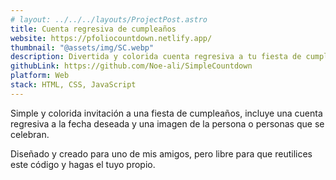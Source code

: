 ```yaml
---
# layout: ../../../layouts/ProjectPost.astro
title: Cuenta regresiva de cumpleaños
website: https://pfoliocountdown.netlify.app/
thumbnail: "@assets/img/SC.webp"
description: Divertida y colorida cuenta regresiva a tu fiesta de cumpleaños
githubLink: https://github.com/Noe-ali/SimpleCountdown
platform: Web
stack: HTML, CSS, JavaScript
---
```


Simple y colorida invitación a una fiesta de cumpleaños, incluye una cuenta regresiva a la fecha deseada y una imagen de la persona o personas que se celebran.

Diseñado y creado para uno de mis amigos, pero libre para que reutilices este código y hagas el tuyo propio.
